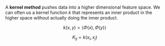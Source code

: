 A **kernel method** pushes data into a higher dimensional feature space. We can often us a kernel function $k$ that represents an inner product in the higher space without actually doing the inner product.

$$
k(x, y) = \langle \Phi(x), \Phi(y) \rangle
$$

$$
K_{ij} = k(x_i, x_j)
$$